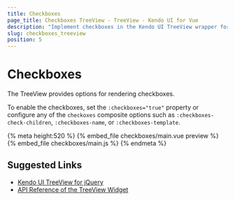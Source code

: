 ```yaml
---
title: Checkboxes
page_title: Checkboxes TreeView - TreeView - Kendo UI for Vue
description: "Implement checkboxes in the Kendo UI TreeView wrapper for Vue."
slug: checkboxes_treeview
position: 5
---
```


# Checkboxes

The TreeView provides options for rendering checkboxes.

To enable the checkboxes, set the `:checkboxes="true"` property or configure any of the `checkoxes` composite options such as `:checkboxes-check-children`, `:checkboxes-name`, or `:checkboxes-template`.

{% meta height:520 %}
{% embed_file checkboxes/main.vue preview %}
{% embed_file checkboxes/main.js %}
{% endmeta %}

## Suggested Links

* [Kendo UI TreeView for jQuery](https://docs.telerik.com/kendo-ui/controls/navigation/treeview/overview)
* [API Reference of the TreeView Widget](https://docs.telerik.com/kendo-ui/api/javascript/ui/treeview)
